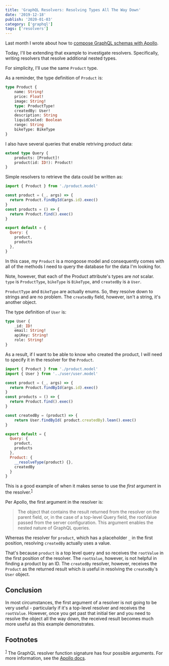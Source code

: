 ```yaml
---
title: 'GraphQL Resolvers: Resolving Types All The Way Down'
date: '2019-12-18'
publish: '2020-01-03'
category: ['graphql']
tags: ['resolvers']
---
```


Last month I wrote about how to [compose GraphQL schemas with Apollo](apollo-graphql-composable-schemas).

Today, I'll be extending that example to investigate resolvers. Specifically, writing resolvers that resolve additional nested types.

For simplicity, I'll use the same `Product` type.

As a reminder, the type definition of `Product` is:

```graphql
type Product {
    name: String!
    price: Float!
    image: String!
    type: ProductType!
    createdBy: User!
    description: String
    liquidCooled: Boolean
    range: String
    bikeType: BikeType
}
```

I also have several queries that enable retriving product data:

```graphql
extend type Query {
    products: [Product]!
    product(id: ID!): Product!
}
```

Simple resolvers to retrieve the data could be written as:

```javascript
import { Product } from './product.model'

const product = (_, args) => {
  return Product.findById(args.id).exec()
}
const products = () => {
  return Product.find().exec()
}

export default = {
  Query: {
    product,
    products
  },
}
```

In this case, my `Product` is a mongoose model and consequently comes with all of the methods I need to query the database for the data I'm looking for.

Note, however, that each of the Product attribute's types are _not_ scalar. `type` is `ProductType`, `bikeType` is `BikeType`, and `createdBy` is a `User`.

`ProductType` and `BikeType` are actually enums. So, they resolve down to strings and are no problem. The `createdBy` field, however, isn't a string, it's another object.

The type definition of `User` is:

```graphql
type User {
    _id: ID!
    email: String!
    apiKey: String!
    role: String!
}
```

As a result, if I want to be able to know who created the product, I will need to specify it in the resolver for the `Product`.

```javascript
import { Product } from './product.model'
import { User } from '../user/user.model'

const product = (_, args) => {
  return Product.findById(args.id).exec()
}
const products = () => {
  return Product.find().exec()
}

const createdBy = (product) => {
    return User.findById( product.createdBy).lean().exec()
}

export default = {
  Query: {
    product,
    products
  },
  Product: {
    __resolveType(product) {},
    createdBy
  }
}
```

This is a good example of when it makes sense to use the _first_ argument in the resolver.<sup>[1](#footnotes)</sup><a id="fn1"></a>

Per Apollo, the first argument in the resolver is:

> The object that contains the result returned from the resolver on the parent field, or, in the case of a top-level Query field, the rootValue passed from the server configuration. This argument enables the nested nature of GraphQL queries.

Whereas the resolver for `product`, which has a placeholder `_` in the first position, resolving `createdBy` actually uses a value.

That's because `product` is a top level query and so receives the `rootValue` in the first position of the resolver. The `rootValue`, however, is not helpful in finding a product by an ID. The `createdBy` resolver, however, receives the `Product` as the returned result which _is_ useful in resolving the `createdBy`'s `User` object.

## Conclusion

In most circumstances, the first argument of a resolver is not going to be very useful - particularly if it's a top-level resolver and receives the `rootValue`. However, once you get past that initial tier and you need to resolve the object all the way down, the received result becomes much more useful as this example demonstrates.

## Footnotes

<sup>[1](#fn1)</sup> The GraphQL resolver function signature has four possible arguments. For more information, see the [Apollo docs](https://www.apollographql.com/docs/graphql-tools/resolvers/#resolver-function-signature).
